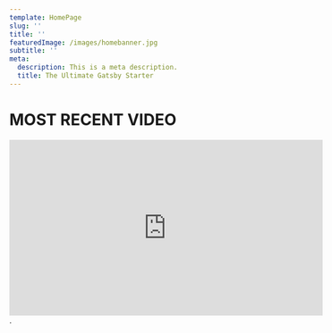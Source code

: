 ```yaml
---
template: HomePage
slug: ''
title: ''
featuredImage: /images/homebanner.jpg
subtitle: ''
meta:
  description: This is a meta description.
  title: The Ultimate Gatsby Starter
---
```


# MOST RECENT VIDEO

<iframe width="560" height="315"
src="https://www.youtube.com/embed/YHdxjiFiOK0" frameborder="0"
allow="autoplay; encrypted-media" allowfullscreen></iframe>.
